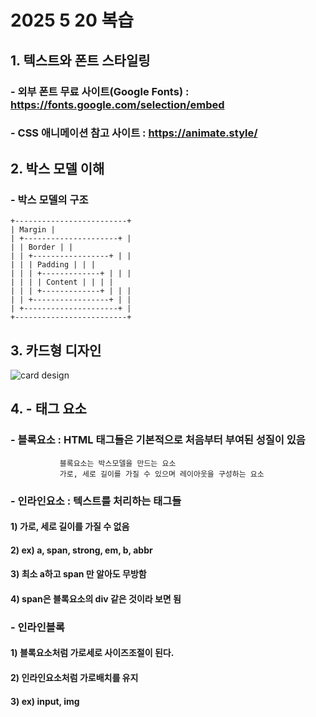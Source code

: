 # 2025 5 20 복습
## 1. 텍스트와 폰트 스타일링
### - 외부 폰트 무료 사이트(Google Fonts) : https://fonts.google.com/selection/embed
### - CSS 애니메이션 참고 사이트 : https://animate.style/
## 2. 박스 모델 이해
### - 박스 모델의 구조

```
+-------------------------+
| Margin |
| +---------------------+ |
| | Border | |
| | +-----------------+ | |
| | | Padding | | |
| | | +-------------+ | | |
| | | | Content | | | |
| | | +-------------+ | | |
| | +-----------------+ | |
| +---------------------+ |
+-------------------------+
```

## 3. 카드형 디자인
<img src="https://tech.toktokhan.dev/files/posts/2021_06/chanho/2021-06-30-new-designer-doesnt-know-anything-4.png" alt="card design">

## 4. - 태그 요소
### - 블록요소 : HTML 태그들은 기본적으로 처음부터 부여된 성질이 있음
               블록요소는 박스모델을 만드는 요소
               가로, 세로 길이를 가질 수 있으며 레이아웃을 구성하는 요소

### - 인라인요소 : 텍스트를 처리하는 태그들
#### 1) 가로, 세로 길이를 가질 수 없음 
#### 2) ex) a, span, strong, em, b, abbr
#### 3) 최소 a하고 span 만 알아도 무방함 
#### 4) span은 블록요소의 div 같은 것이라 보면 됨

### - 인라인블록
#### 1) 블록요소처럼 가로세로 사이즈조절이 된다.
#### 2) 인라인요소처럼 가로배치를 유지
#### 3)  ex) input, img






               
